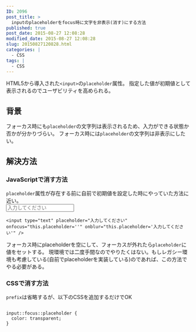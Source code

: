```yaml
---
ID: 2096
post_title: >
  inputのplaceholderをfocus時に文字を非表示(消す)にする方法
published: true
post_date: 2015-08-27 12:08:28
modified_date: 2015-08-27 12:08:28
slug: 20150827120828.html
categories: |
  - CSS
tags: |
  - CSS
---
```

HTML5から導入された<code>&lt;input&gt;</code>の<code>placeholder</code>属性。
指定した値が初期値として表示されるのでユーザビリティを高められる。

<h2>背景</h2>
フォーカス時にも<code>placeholder</code>の文字列は表示されるため、入力ができる状態か否かが分かりづらい。
フォーカス時には<code>placeholder</code>の文字列は非表示にしたい。

<h2>解決方法</h2>
<h3>JavaScriptで消す方法</h3>
<code>placeholder</code>属性が存在する前に自前で初期値を設定した時にやっていた方法に近い。

<div class="sandbox"><input type="text" class="form-control" placeholder="入力してください" onfocus="this.placeholder=''" onblur="this.placeholder='入力してください'" /></div>
<pre><code class="language-markup">&lt;input type="text" placeholder="入力してください" onfocus="this.placeholder=''" onblur="this.placeholder='入力してください'" /&gt;</code></pre>

フォーカス時にplaceholderを空にして、フォーカスが外れたら<code>placeholder</code>に値をセットする。
現環境では二度手間なのでやりたくはない。もしレガシー環境も考慮している(自前でplaceholderを実装している)のであれば、この方法でやる必要がある。

<h3>CSSで消す方法</h3>
<code>prefix</code>は省略するが、以下のCSSを追加するだけでOK

<pre><code class="language-css">
input::focus::placeholder {
  color: transparent;
}</code></pre>